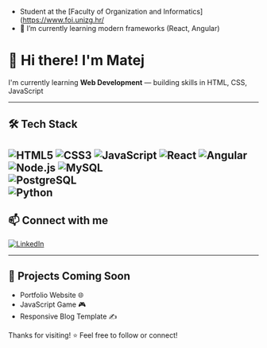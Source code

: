 
- Student at the [Faculty of Organization and Informatics](https://www.foi.unizg.hr/
- 🌱 I’m currently learning modern frameworks (React, Angular)
# 👋 Hi there! I'm Matej

I'm currently learning **Web Development** — building skills in HTML, CSS, JavaScript

---

## 🛠️ Tech Stack
![HTML5](https://img.shields.io/badge/HTML5-E34F26?style=flat&logo=html5&logoColor=white)
![CSS3](https://img.shields.io/badge/CSS3-1572B6?style=flat&logo=css3&logoColor=white)
![JavaScript](https://img.shields.io/badge/JavaScript-F7DF1E?style=flat&logo=javascript&logoColor=black)
![React](https://img.shields.io/badge/React-20232A?style=flat&logo=react&logoColor=61DAFB)
![Angular](https://img.shields.io/badge/Angular-DD0031?style=flat&logo=angular&logoColor=white)  
![Node.js](https://img.shields.io/badge/Node.js-339933?style=flat&logo=node.js&logoColor=white)
![MySQL](https://img.shields.io/badge/MySQL-4479A1?style=flat&logo=mysql&logoColor=white)  
![PostgreSQL](https://img.shields.io/badge/PostgreSQL-4169E1?style=flat&logo=postgresql&logoColor=white)  
![Python](https://img.shields.io/badge/Python-3776AB?style=flat&logo=python&logoColor=white) 
---

## 📫 Connect with me
[![LinkedIn](https://img.shields.io/badge/LinkedIn-0077B5?style=flat&logo=linkedin&logoColor=white)](https://www.linkedin.com/in/matej-cutuk-84a816233/)

---

## 🚀 Projects Coming Soon
- Portfolio Website 🌐
- JavaScript Game 🎮
- Responsive Blog Template ✍️

Thanks for visiting! ⭐ Feel free to follow or connect!

<!---
matejc02/matejc02 is a ✨ special ✨ repository because its `README.md` (this file) appears on your GitHub profile.
You can click the Preview link to take a look at your changes.
--->
